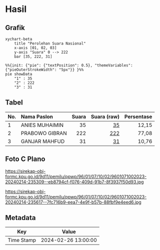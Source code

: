 # Hasil

## Grafik

```mermaid
xychart-beta
    title "Perolehan Suara Nasional"
    x-axis [01, 02, 03]
    y-axis "Suara" 0 --> 222
    bar [35, 222, 31]
```

```mermaid
%%{init: {"pie": {"textPosition": 0.5}, "themeVariables": {"pieOuterStrokeWidth": "5px"}} }%%
pie showData
    "1" : 35
    "2" : 222
    "3" : 31
```

## Tabel

| No. | Nama Paslon    | Suara | Suara (raw) | Persentase |
|:--- |:-------------- | -----:| -----------:| ----------:|
| 1   | ANIES MUHAIMIN | 35    | [35][p-1]   | 12,15      |
| 2   | PRABOWO GIBRAN | 222   | [222][p-2]  | 77,08      |
| 3   | GANJAR MAHFUD  | 31    | [31][p-3]   | 10,76      |


[p-1]: https://github.com/gigit-pemilu/pemilu-2024/blob/main/pilpres/hitung-suara/sub/96-papua-barat-daya/sub/01-sorong/sub/07-aimas/sub/1002-malawili/sub/023-tps/sub/paslon-1.txt
[p-2]: https://github.com/gigit-pemilu/pemilu-2024/blob/main/pilpres/hitung-suara/sub/96-papua-barat-daya/sub/01-sorong/sub/07-aimas/sub/1002-malawili/sub/023-tps/sub/paslon-2.txt
[p-3]: https://github.com/gigit-pemilu/pemilu-2024/blob/main/pilpres/hitung-suara/sub/96-papua-barat-daya/sub/01-sorong/sub/07-aimas/sub/1002-malawili/sub/023-tps/sub/paslon-3.txt

## Foto C Plano

https://sirekap-obj-formc.kpu.go.id/9d11/pemilu/ppwp/96/01/07/10/02/9601071002023-20240214-235309--eb8794cf-f076-409d-91b7-8f3937f50d93.jpg

https://sirekap-obj-formc.kpu.go.id/9d11/pemilu/ppwp/96/01/07/10/02/9601071002023-20240214-235617--7fc716b9-eea7-4e9f-b57b-88fbf9e4eed6.jpg


## Metadata

| Key        | Value               |
| ---------- | ------------------- |
| Time Stamp | 2024-02-26 13:00:00 |



